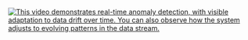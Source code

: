 [![This video demonstrates real-time anomaly detection, with visible adaptation to data drift over time. You can also observe how the system adjusts to evolving patterns in the data stream.](https://raw.githubusercontent.com/yourusername/yourrepository/main/assets/thumbnail.jpg)](https://vimeo.com/1074991688/e36268cd61)
